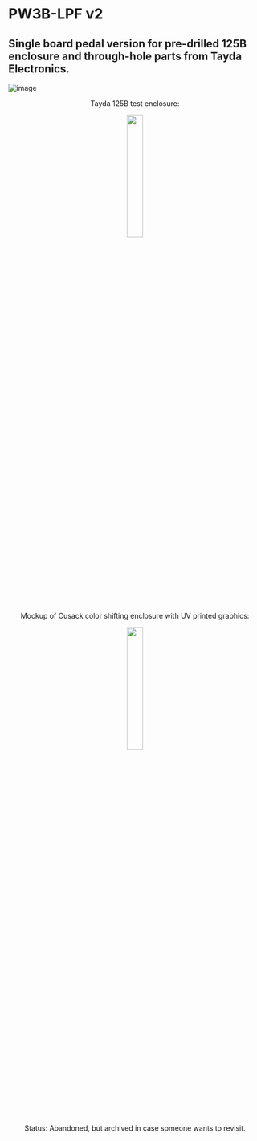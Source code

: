 # PW3B-LPF v2

## Single board pedal version for pre-drilled 125B enclosure and through-hole parts from Tayda Electronics. 

![image](https://user-images.githubusercontent.com/127763821/236630352-ae340d0d-d38c-4250-8d87-d16f06b909bc.png)


<p align="center" width="100%">
 Tayda 125B test enclosure:  </br>
    </p>

<p align="center" width="100%">
    <img width="25%" src="https://user-images.githubusercontent.com/127763821/230925146-7342877b-b596-48cb-9574-d2ad54d94166.jpg">
</p>

<p align="center" width="100%">
Mockup of Cusack color shifting enclosure with UV printed graphics:  </br>
    </p>

<p align="center" width="100%">
    <img width="25%" src="https://user-images.githubusercontent.com/127763821/233392008-b8475fd8-c45c-4608-b7e8-bb800fb1b08b.PNG">
</p>

<p align="center" width="100%">
Status: Abandoned, but archived in case someone wants to revisit. </br>
    </p>
